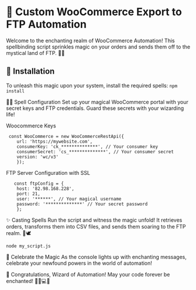

# 🌟 Custom WooCommerce Export to FTP Automation

Welcome to the enchanting realm of WooCommerce Automation!
This spellbinding script sprinkles magic on your orders and sends them off to the mystical land of FTP. 🚀✨

## 📜 Installation
To unleash this magic upon your system, install the required spells:
```npm install```

🧙‍♂️ Spell Configuration
Set up your magical WooCommerce portal with your secret keys and FTP credentials. Guard these secrets with your wizarding life!

Woocommerce Keys

     const WooCommerce = new WooCommerceRestApi({
        url: 'https://mywebsite.com',
        consumerKey: 'ck_**************', // Your consumer key
        consumerSecret: 'cs_**************', // Your consumer secret
        version: 'wc/v3'
        });


FTP Server Configuration with SSL
 

       const ftpConfig = {
        host: '82.98.168.228',
        port: 21,
        user: '******', // Your magical username
        password: '**************' // Your secret password	
        };


✨ Casting Spells
Run the script and witness the magic unfold! It retrieves orders, transforms them into CSV files, and sends them soaring to the FTP realm. 🎩🕊️
 
```node my_script.js```

🚀 Celebrate the Magic
As the console lights up with enchanting messages, celebrate your newfound powers in the world of automation!

🎉 Congratulations, Wizard of Automation! May your code forever be enchanted! 🧙‍♀️💻🌟